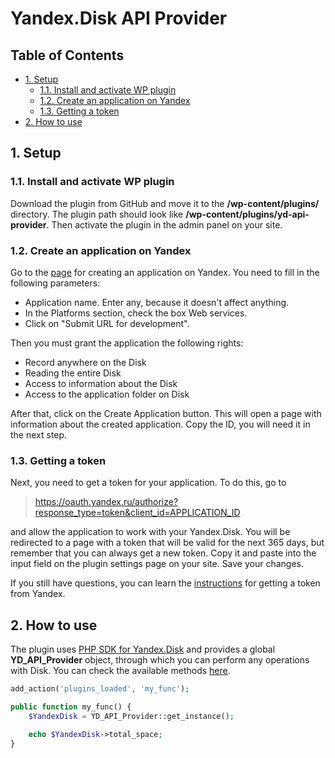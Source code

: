 # Yandex.Disk API Provider <!-- omit in toc -->

## Table of Contents <!-- omit in toc -->

- [1. Setup](#1-setup)
	- [1.1. Install and activate WP plugin](#11-install-and-activate-wp-plugin)
	- [1.2. Create an application on Yandex](#12-create-an-application-on-yandex)
	- [1.3. Getting a token](#13-getting-a-token)
- [2. How to use](#2-how-to-use)

## 1. Setup

### 1.1. Install and activate WP plugin

Download the plugin from GitHub and move it to the **/wp-content/plugins/** directory. The plugin path should look like **/wp-content/plugins/yd-api-provider**. Then activate the plugin in the admin panel on your site.

### 1.2. Create an application on Yandex

Go to the [page](https://oauth.yandex.ru/client/new) for creating an application on Yandex. You need to fill in the following parameters:

- Application name. Enter any, because it doesn't affect anything.
- In the Platforms section, check the box Web services.
- Click on "Submit URL for development".

Then you must grant the application the following rights:

- Record anywhere on the Disk
- Reading the entire Disk
- Access to information about the Disk
- Access to the application folder on Disk

After that, click on the Create Application button. This will open a page with information about the created application. Copy the ID, you will need it in the next step.

### 1.3. Getting a token

Next, you need to get a token for your application. To do this, go to

> https://oauth.yandex.ru/authorize?response_type=token&client_id=APPLICATION_ID

and allow the application to work with your Yandex.Disk. You will be redirected to a page with a token that will be valid for the next 365 days, but remember that you can always get a new token. Copy it and paste into the input field on the plugin settings page on your site. Save your changes.

If you still have questions, you can learn the [instructions](https://yandex.ru/dev/oauth/doc/dg/tasks/get-oauth-token.html) for getting a token from Yandex.

## 2. How to use

The plugin uses [PHP SDK for Yandex.Disk](https://github.com/jack-theripper/yandex) and provides a global **YD_API_Provider** object, through which you can perform any operations with Disk. You can check the available methods [here](https://github.com/jack-theripper/yandex).

```php
add_action('plugins_loaded', 'my_func');

public function my_func() {
	$YandexDisk = YD_API_Provider::get_instance();

	echo $YandexDisk->total_space;
}
```
